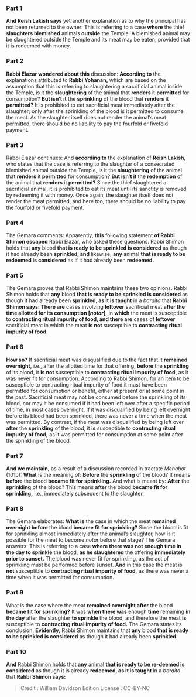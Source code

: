 
### Part 1
<b>And Reish Lakish says</b> yet another explanation as to why the principal has not been returned to the owner: This is referring to a case <b>where</b> the thief <b>slaughters blemished</b> animals <b>outside</b> the Temple. A blemished animal may be slaughtered outside the Temple and its meat may be eaten, provided that it is redeemed with money.

### Part 2
<b>Rabbi Elazar wondered about this</b> discussion: <b>According to</b> the explanations attributed to <b>Rabbi Yoḥanan,</b> which are based on the assumption that this is referring to slaughtering a sacrificial animal inside the Temple, is it the <b>slaughtering</b> of the animal that <b>renders</b> it <b>permitted</b> for consumption? <b>But isn’t it</b> the <b>sprinkling</b> of the blood that <b>renders</b> it <b>permitted?</b> It is prohibited to eat sacrificial meat immediately after the slaughter; only after the sprinkling of the blood is it permitted to consume the meat. As the slaughter itself does not render the animal’s meat permitted, there should be no liability to pay the fourfold or fivefold payment.

### Part 3
Rabbi Elazar continues: And <b>according to</b> the explanation of <b>Reish Lakish,</b> who states that the case is referring to the slaughter of a consecrated blemished animal outside the Temple, is it the <b>slaughtering</b> of the animal that <b>renders</b> it <b>permitted</b> for consumption? <b>But isn’t it</b> the <b>redemption</b> of the animal that <b>renders</b> it <b>permitted?</b> Since the thief slaughtered a sacrificial animal, it is prohibited to eat its meat until its sanctity is removed by redeeming it with money. Once again, the slaughter itself does not render the meat permitted, and here too, there should be no liability to pay the fourfold or fivefold payment.

### Part 4
The Gemara comments: Apparently, <b>this</b> following statement <b>of Rabbi Shimon escaped</b> Rabbi Elazar, who asked these questions. Rabbi Shimon holds that <b>any</b> blood <b>that is ready to be sprinkled is considered</b> as though it had already been <b>sprinkled, and</b> likewise, <b>any</b> animal <b>that is ready to be redeemed is considered</b> as if it had already been <b>redeemed.</b>

### Part 5
The Gemara proves that Rabbi Shimon maintains these two opinions. Rabbi Shimon holds that <b>any</b> blood <b>that is ready to be sprinkled is considered</b> as though it had already been <b>sprinkled, as it is taught</b> in a <i>baraita</i> that <b>Rabbi Shimon says: There are</b> cases involving <b>leftover</b> sacrificial meat <b>after the time allotted for its consumption [<i>notar</i>],</b> in <b>which</b> the meat is susceptible to <b>contracting ritual impurity of food, and there are</b> cases of <b>leftover</b> sacrificial meat in which the meat <b>is not</b> susceptible to <b>contracting ritual impurity of food.</b>

### Part 6
<b>How so?</b> If sacrificial meat was disqualified due to the fact that it <b>remained overnight,</b> i.e., after the allotted time for that offering, <b>before</b> the <b>sprinkling</b> of its blood, it <b>is not</b> susceptible to <b>contracting ritual impurity of food,</b> as it was never fit for consumption. According to Rabbi Shimon, for an item to be susceptible to contracting ritual impurity of food it must have been permitted for consumption or benefit, either at present or at some point in the past. Sacrificial meat may not be consumed before the sprinkling of its blood, nor may it be consumed if it had been left over after a specific period of time, in most cases overnight. If it was disqualified by being left overnight before its blood had been sprinkled, there was never a time when the meat was permitted. By contrast, if the meat was disqualified by being left over <b>after</b> the <b>sprinkling</b> of the blood, it <b>is</b> susceptible to <b>contracting ritual impurity of food,</b> as it was permitted for consumption at some point after the sprinkling of the blood.

### Part 7
<b>And we maintain,</b> as a result of a discussion recorded in tractate <i>Menaḥot</i> (101b): <b>What</b> is the meaning of: <b>Before</b> the <b>sprinkling</b> of the blood? It means <b>before</b> the blood <b>became fit for sprinkling.</b> And what is meant by: <b>After</b> the <b>sprinkling</b> of the blood? This means <b>after</b> the blood <b>became fit for sprinkling,</b> i.e., immediately subsequent to the slaughter.

### Part 8
The Gemara elaborates: <b>What is</b> the case in which the meat <b>remained overnight before</b> the blood <b>became fit for sprinkling?</b> Since the blood is fit for sprinkling almost immediately after the animal’s slaughter, how is it possible for the meat to become <i>notar</i> before that stage? The Gemara answers: This is referring to a case <b>where there was not enough time in the day to sprinkle</b> the blood, <b>as he slaughtered</b> the offering <b>immediately prior to sunset.</b> The blood was never fit for sprinkling, as the act of sprinkling must be performed before sunset. <b>And</b> in this case the meat is <b>not</b> susceptible to <b>contracting ritual impurity of food,</b> as there was never a time when it was permitted for consumption.

### Part 9
What is the case where the meat <b>remained overnight after</b> the blood <b>became fit for sprinkling?</b> It was <b>when there was</b> enough <b>time</b> remaining <b>in the day</b> after the slaughter <b>to sprinkle</b> the blood, and therefore the meat <b>is</b> susceptible to <b>contracting ritual impurity of food.</b> The Gemara states its conclusion: <b>Evidently,</b> Rabbi Shimon maintains that <b>any</b> blood <b>that is ready to be sprinkled is considered</b> as though it had already been <b>sprinkled.</b>

### Part 10
<b>And</b> Rabbi Shimon holds that <b>any</b> animal <b>that is ready to be re-deemed is considered</b> as though it is already <b>redeemed, as it is taught</b> in a <i>baraita</i> that <b>Rabbi Shimon says:</b>

>Credit : William Davidson Edition
>License : CC-BY-NC